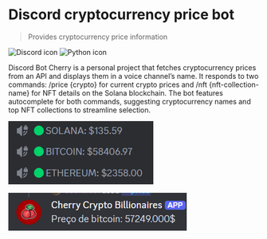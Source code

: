 # Discord cryptocurrency price bot

> Provides cryptocurrency price information

![Discord icon](https://skillicons.dev/icons?i=discord)
![Python icon](https://skillicons.dev/icons?i=python)

Discord Bot Cherry is a personal project that fetches cryptocurrency prices from an API and displays them in a voice channel’s name. It responds to two commands: /price {crypto} for current crypto prices and /nft {nft-collection-name} for NFT details on the Solana blockchain. The bot features autocomplete for both commands, suggesting cryptocurrency names and top NFT collections to streamline selection.

![preview](./preview1.png)

![preview](./preview2.png)
